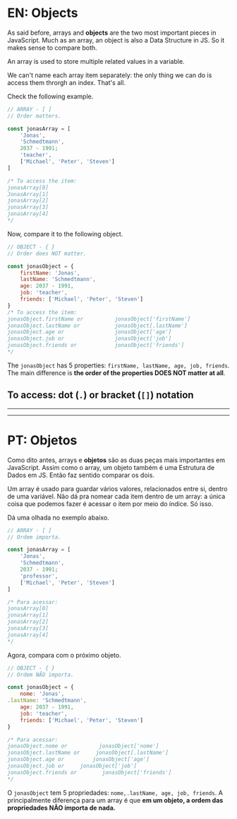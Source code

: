 # EN: Objects

As said before, arrays and **objects** are the two most important pieces in JavaScript. Much as an array, an object is also a Data Structure in JS. So it makes sense to compare both.

An array is used to store multiple related values in a variable. 

We can't name each array item separately: the only thing we can do is access them throrgh an index. That's all.

Check the following example.

```javascript
// ARRAY - [ ]
// Order matters.

const jonasArray = [
    'Jonas',
    'Schmedtmann',
    2037 - 1991;
    'teacher',
    ['Michael', 'Peter', 'Steven']
]

/* To access the item:
jonasArray[0]
JonasArray[1]
jonasArray[2]
jonasArray[3]
jonasArray[4]
*/
```

Now, compare it to the following object.

```javascript
// OBJECT - { }
// Order does NOT matter.

const jonasObject = {
    firstName: 'Jonas',
    lastName: 'Schmedtmann',
    age: 2037 - 1991,
    job: 'teacher',
    friends: ['Michael', 'Peter', 'Steven']
}
/* To access the item:
jonasObject.firstName or          jonasObject['firstName']
jonasObject.lastName or           jonasObject[.lastName']
jonasObject.age or                jonasObject['age']
jonasObject.job or                jonasObject['job']
jonasObject.friends or            jonasObject['friends']
*/
```

The ```jonasObject``` has 5 properties: ```firstName, lastName, age, job, friends```. The main difference is **the order of the properties DOES NOT matter at all**.

## To access: dot (```.```) or bracket (```[]```) notation

---
---

# PT: Objetos

Como dito antes, arrays e **objetos** são as duas peças mais importantes em JavaScript. Assim como o array, um objeto também é uma Estrutura de Dados em JS. Então faz sentido comparar os dois.

Um array é usado para guardar vários valores, relacionados entre si, dentro de uma variável. Não dá pra nomear cada item dentro de um array: a única coisa que podemos fazer é acessar o item por meio do índice. Só isso. 

Dá uma olhada no exemplo abaixo.

```javascript
// ARRAY - [ ]
// Ordem importa.

const jonasArray = [
    'Jonas',
    'Schmedtmann',
    2037 - 1991;
    'professor',
    ['Michael', 'Peter', 'Steven']
]

/* Para acessar:
jonasArray[0]
jonasArray[1]
jonasArray[2]
jonasArray[3]
jonasArray[4]
*/
```
Agora, compara com o próximo objeto.

```javascript
// OBJECT - { }
// Ordem NÃO importa.

const jonasObject = {
    nome: 'Jonas',
.lastName: 'Schmedtmann',
    age: 2037 - 1991,
    job: 'teacher',
    friends: ['Michael', 'Peter', 'Steven'] 
}

/* Para acessar:
jonasObject.nome or          jonasObject['nome']
jonasObject.lastName or     jonasObject[.lastName']
jonasObject.age or         jonasObject['age']
jonasObject.job or     jonasObject['job']
jonasObject.friends or        jonasObject['friends']
*/
```
O ```jonasObject``` tem 5 propriedades: ```nome,.lastName, age, job, friends```. A principalmente diferença para um array é que **em um objeto, a ordem das propriedades NÃO importa de nada.**
